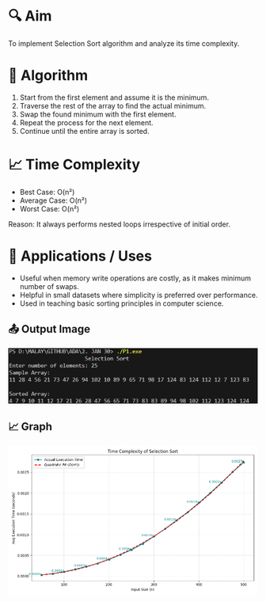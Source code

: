 # 🔍 Aim
To implement Selection Sort algorithm and analyze its time complexity.

# 🧠 Algorithm
1. Start from the first element and assume it is the minimum.
2. Traverse the rest of the array to find the actual minimum.
3. Swap the found minimum with the first element.
4. Repeat the process for the next element.
5. Continue until the entire array is sorted.

# 📈 Time Complexity
- Best Case: O(n²)
- Average Case: O(n²)
- Worst Case: O(n²)

Reason: It always performs nested loops irrespective of initial order.

# 🚀 Applications / Uses
- Useful when memory write operations are costly, as it makes minimum number of swaps.
- Helpful in small datasets where simplicity is preferred over performance.
- Used in teaching basic sorting principles in computer science.

## 📤 Output Image
![Output](OUTPUT%20IMAGES/P1.png "1D Peak Output")

## 📈 Graph
![Time Complexity](OUTPUT%20IMAGES/P1_Graph.png "O(n)")
